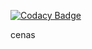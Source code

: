 
[![Codacy Badge](https://api.codacy.com/project/badge/Grade/54e71d1cd624420b8b875a8441ba7f72)](https://app.codacy.com/manual/pamaral/c?utm_source=github.com&utm_medium=referral&utm_content=pedrocodacy/c&utm_campaign=Badge_Grade_Dashboard)

cenas
